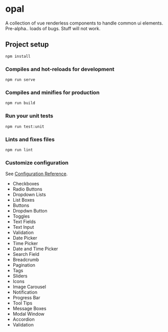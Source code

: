 # opal
A collection of vue renderless components to handle common ui elements. Pre-alpha.. loads of bugs. Stuff will not work.

## Project setup
```
npm install
```

### Compiles and hot-reloads for development
```
npm run serve
```

### Compiles and minifies for production
```
npm run build
```

### Run your unit tests
```
npm run test:unit
```

### Lints and fixes files
```
npm run lint
```

### Customize configuration
See [Configuration Reference](https://cli.vuejs.org/config/).


* Checkboxes
* Radio Buttons
* Dropdown Lists
* List Boxes
* Buttons
* Dropdwn Button
* Toggles
* Text Fields
* Text Input
* Validation
* Date Picker
* Time Picker
* Date and Time Picker
* Search Field
* Breadcrumb
* Pagination
* Tags
* Sliders
* Icons
* Image Carousel
* Notification
* Progress Bar
* Tool Tips
* Message Boxes
* Modal Window
* Accordion
* Validation
